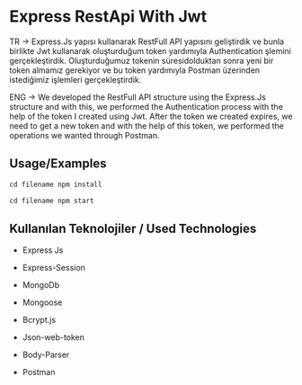 # Express RestApi With Jwt
TR -> Express.Js yapısı kullanarak RestFull API yapısını geliştirdik ve bunla birlikte Jwt kullanarak oluşturduğum token yardımıyla Authentication şlemini gerçekleştirdik. Oluşturduğumuz tokenin süresidolduktan sonra yeni bir token almamız gerekiyor ve bu token yardımıyla Postman üzerinden istediğimiz işlemleri gerçekleştirdik.

ENG -> We developed the RestFull API structure using the Express.Js structure and with this, we performed the Authentication process with the help of the token I created using Jwt. After the token we created expires, we need to get a new token and with the help of this token, we performed the operations we wanted through Postman.
## Usage/Examples


```javascript
cd filename npm install

cd filename npm start
```


## Kullanılan Teknolojiler / Used Technologies

- Express Js

- Express-Session

- MongoDb

- Mongoose

- Bcrypt.js

- Json-web-token

- Body-Parser

- Postman
